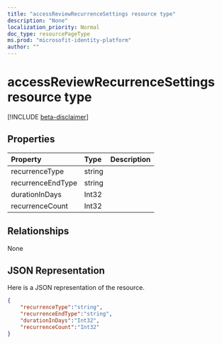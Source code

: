 ```yaml
---
title: "accessReviewRecurrenceSettings resource type"
description: "None"
localization_priority: Normal
doc_type: resourcePageType
ms.prod: "microsofit-identity-platform"
author: ""
---
```


# accessReviewRecurrenceSettings resource type

[!INCLUDE [beta-disclaimer](../../includes/beta-disclaimer.md)]


## Properties
|Property|Type|Description|
|:---|:---|:---|
| recurrenceType | string |  |
| recurrenceEndType | string |  |
| durationInDays | Int32 |  |
| recurrenceCount | Int32 |  |

## Relationships
None
## JSON Representation
Here is a JSON representation of the resource.
<!--{
  "blockType": "resource",
  "@odata.type": "microsoft.graph.accessReviewRecurrenceSettings"
}-->
``` json
{
    "recurrenceType":"string",
    "recurrenceEndType":"string",
    "durationInDays":"Int32",
    "recurrenceCount":"Int32"
}
```



